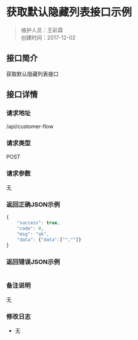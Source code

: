 # 获取默认隐藏列表接口示例
>维护人员：王彩霖  
>创建时间：2017-12-02

## 接口简介
获取默认隐藏列表接口  

## 接口详情

### 请求地址
/api/customer-flow

### 请求类型
POST

### 请求参数
无

### 返回正确JSON示例
```javascript
{
    "success": true,
    "code": 0,
    "msg": "ok",
    "data": {"data":["",""]}
}
```
### 返回错误JSON示例
```javascript

```

### 备注说明
无

### 修改日志
- 无
